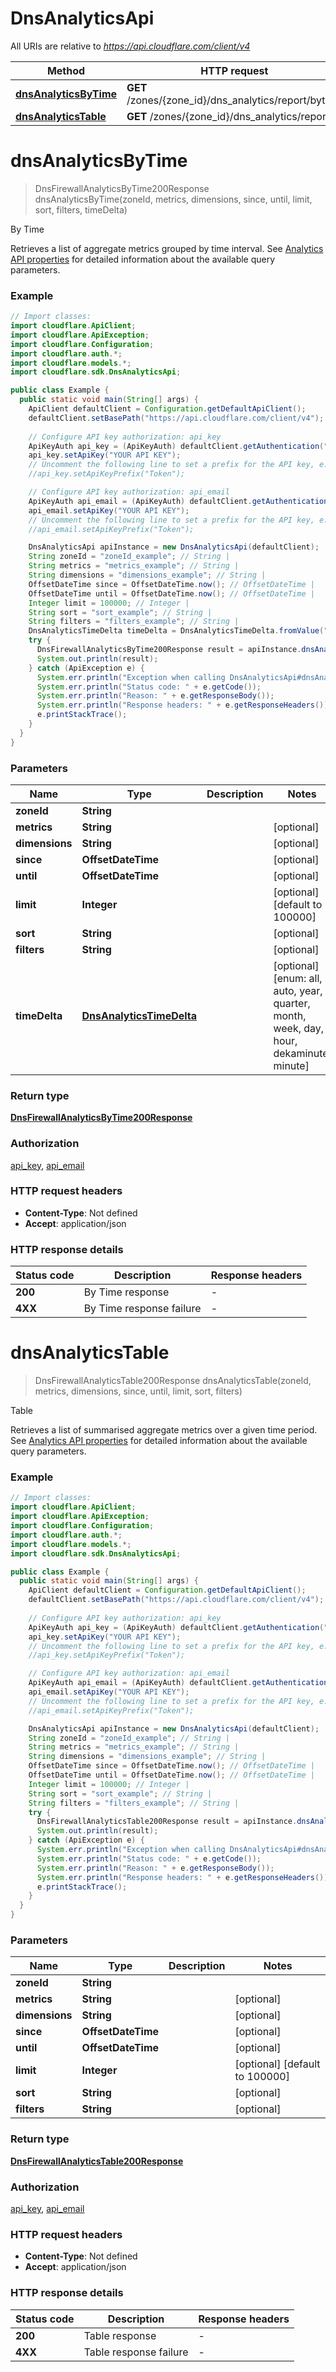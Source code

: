 # DnsAnalyticsApi

All URIs are relative to *https://api.cloudflare.com/client/v4*

| Method | HTTP request | Description |
|------------- | ------------- | -------------|
| [**dnsAnalyticsByTime**](DnsAnalyticsApi.md#dnsAnalyticsByTime) | **GET** /zones/{zone_id}/dns_analytics/report/bytime | By Time |
| [**dnsAnalyticsTable**](DnsAnalyticsApi.md#dnsAnalyticsTable) | **GET** /zones/{zone_id}/dns_analytics/report | Table |


<a id="dnsAnalyticsByTime"></a>
# **dnsAnalyticsByTime**
> DnsFirewallAnalyticsByTime200Response dnsAnalyticsByTime(zoneId, metrics, dimensions, since, until, limit, sort, filters, timeDelta)

By Time

Retrieves a list of aggregate metrics grouped by time interval.  See [Analytics API properties](https://developers.cloudflare.com/dns/reference/analytics-api-properties/) for detailed information about the available query parameters.

### Example
```java
// Import classes:
import cloudflare.ApiClient;
import cloudflare.ApiException;
import cloudflare.Configuration;
import cloudflare.auth.*;
import cloudflare.models.*;
import cloudflare.sdk.DnsAnalyticsApi;

public class Example {
  public static void main(String[] args) {
    ApiClient defaultClient = Configuration.getDefaultApiClient();
    defaultClient.setBasePath("https://api.cloudflare.com/client/v4");
    
    // Configure API key authorization: api_key
    ApiKeyAuth api_key = (ApiKeyAuth) defaultClient.getAuthentication("api_key");
    api_key.setApiKey("YOUR API KEY");
    // Uncomment the following line to set a prefix for the API key, e.g. "Token" (defaults to null)
    //api_key.setApiKeyPrefix("Token");

    // Configure API key authorization: api_email
    ApiKeyAuth api_email = (ApiKeyAuth) defaultClient.getAuthentication("api_email");
    api_email.setApiKey("YOUR API KEY");
    // Uncomment the following line to set a prefix for the API key, e.g. "Token" (defaults to null)
    //api_email.setApiKeyPrefix("Token");

    DnsAnalyticsApi apiInstance = new DnsAnalyticsApi(defaultClient);
    String zoneId = "zoneId_example"; // String | 
    String metrics = "metrics_example"; // String | 
    String dimensions = "dimensions_example"; // String | 
    OffsetDateTime since = OffsetDateTime.now(); // OffsetDateTime | 
    OffsetDateTime until = OffsetDateTime.now(); // OffsetDateTime | 
    Integer limit = 100000; // Integer | 
    String sort = "sort_example"; // String | 
    String filters = "filters_example"; // String | 
    DnsAnalyticsTimeDelta timeDelta = DnsAnalyticsTimeDelta.fromValue("all"); // DnsAnalyticsTimeDelta | 
    try {
      DnsFirewallAnalyticsByTime200Response result = apiInstance.dnsAnalyticsByTime(zoneId, metrics, dimensions, since, until, limit, sort, filters, timeDelta);
      System.out.println(result);
    } catch (ApiException e) {
      System.err.println("Exception when calling DnsAnalyticsApi#dnsAnalyticsByTime");
      System.err.println("Status code: " + e.getCode());
      System.err.println("Reason: " + e.getResponseBody());
      System.err.println("Response headers: " + e.getResponseHeaders());
      e.printStackTrace();
    }
  }
}
```

### Parameters

| Name | Type | Description  | Notes |
|------------- | ------------- | ------------- | -------------|
| **zoneId** | **String**|  | |
| **metrics** | **String**|  | [optional] |
| **dimensions** | **String**|  | [optional] |
| **since** | **OffsetDateTime**|  | [optional] |
| **until** | **OffsetDateTime**|  | [optional] |
| **limit** | **Integer**|  | [optional] [default to 100000] |
| **sort** | **String**|  | [optional] |
| **filters** | **String**|  | [optional] |
| **timeDelta** | [**DnsAnalyticsTimeDelta**](.md)|  | [optional] [enum: all, auto, year, quarter, month, week, day, hour, dekaminute, minute] |

### Return type

[**DnsFirewallAnalyticsByTime200Response**](DnsFirewallAnalyticsByTime200Response.md)

### Authorization

[api_key](../README.md#api_key), [api_email](../README.md#api_email)

### HTTP request headers

 - **Content-Type**: Not defined
 - **Accept**: application/json

### HTTP response details
| Status code | Description | Response headers |
|-------------|-------------|------------------|
| **200** | By Time response |  -  |
| **4XX** | By Time response failure |  -  |

<a id="dnsAnalyticsTable"></a>
# **dnsAnalyticsTable**
> DnsFirewallAnalyticsTable200Response dnsAnalyticsTable(zoneId, metrics, dimensions, since, until, limit, sort, filters)

Table

Retrieves a list of summarised aggregate metrics over a given time period.  See [Analytics API properties](https://developers.cloudflare.com/dns/reference/analytics-api-properties/) for detailed information about the available query parameters.

### Example
```java
// Import classes:
import cloudflare.ApiClient;
import cloudflare.ApiException;
import cloudflare.Configuration;
import cloudflare.auth.*;
import cloudflare.models.*;
import cloudflare.sdk.DnsAnalyticsApi;

public class Example {
  public static void main(String[] args) {
    ApiClient defaultClient = Configuration.getDefaultApiClient();
    defaultClient.setBasePath("https://api.cloudflare.com/client/v4");
    
    // Configure API key authorization: api_key
    ApiKeyAuth api_key = (ApiKeyAuth) defaultClient.getAuthentication("api_key");
    api_key.setApiKey("YOUR API KEY");
    // Uncomment the following line to set a prefix for the API key, e.g. "Token" (defaults to null)
    //api_key.setApiKeyPrefix("Token");

    // Configure API key authorization: api_email
    ApiKeyAuth api_email = (ApiKeyAuth) defaultClient.getAuthentication("api_email");
    api_email.setApiKey("YOUR API KEY");
    // Uncomment the following line to set a prefix for the API key, e.g. "Token" (defaults to null)
    //api_email.setApiKeyPrefix("Token");

    DnsAnalyticsApi apiInstance = new DnsAnalyticsApi(defaultClient);
    String zoneId = "zoneId_example"; // String | 
    String metrics = "metrics_example"; // String | 
    String dimensions = "dimensions_example"; // String | 
    OffsetDateTime since = OffsetDateTime.now(); // OffsetDateTime | 
    OffsetDateTime until = OffsetDateTime.now(); // OffsetDateTime | 
    Integer limit = 100000; // Integer | 
    String sort = "sort_example"; // String | 
    String filters = "filters_example"; // String | 
    try {
      DnsFirewallAnalyticsTable200Response result = apiInstance.dnsAnalyticsTable(zoneId, metrics, dimensions, since, until, limit, sort, filters);
      System.out.println(result);
    } catch (ApiException e) {
      System.err.println("Exception when calling DnsAnalyticsApi#dnsAnalyticsTable");
      System.err.println("Status code: " + e.getCode());
      System.err.println("Reason: " + e.getResponseBody());
      System.err.println("Response headers: " + e.getResponseHeaders());
      e.printStackTrace();
    }
  }
}
```

### Parameters

| Name | Type | Description  | Notes |
|------------- | ------------- | ------------- | -------------|
| **zoneId** | **String**|  | |
| **metrics** | **String**|  | [optional] |
| **dimensions** | **String**|  | [optional] |
| **since** | **OffsetDateTime**|  | [optional] |
| **until** | **OffsetDateTime**|  | [optional] |
| **limit** | **Integer**|  | [optional] [default to 100000] |
| **sort** | **String**|  | [optional] |
| **filters** | **String**|  | [optional] |

### Return type

[**DnsFirewallAnalyticsTable200Response**](DnsFirewallAnalyticsTable200Response.md)

### Authorization

[api_key](../README.md#api_key), [api_email](../README.md#api_email)

### HTTP request headers

 - **Content-Type**: Not defined
 - **Accept**: application/json

### HTTP response details
| Status code | Description | Response headers |
|-------------|-------------|------------------|
| **200** | Table response |  -  |
| **4XX** | Table response failure |  -  |

